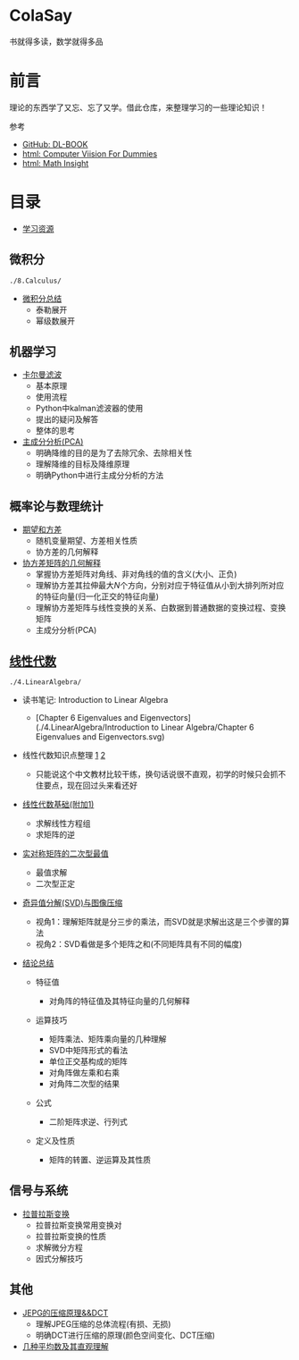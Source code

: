 ColaSay
=======

书就得多读，数学就得多品

前言
====

理论的东西学了又忘、忘了又学。借此仓库，来整理学习的一些理论知识！

参考

- [GitHub: DL-BOOK](https://github.com/amusi/Deep-Learning-Interview-Book/blob/master/docs/数学.md)
- [html: Computer Viision For Dummies](https://www.visiondummy.com/)
- [html: Math Insight](https://mathinsight.org/)

目录
====

- [学习资源](./5.Source-Of-ML-Study/Sourse-Of-ML.md)

微积分
------

```
./8.Calculus/
```

- [微积分总结](./8.Calculus/微积分总结.md)
  - 泰勒展开
  - 幂级数展开

机器学习
--------

- [卡尔曼滤波](./1.ML/KalmanFilter_ColaNote.md)
  - 基本原理
  - 使用流程
  - Python中kalman滤波器的使用
  - 提出的疑问及解答
  - 整体的思考
- [主成分分析(PCA)](./1.ML/PCA.md)
  - 明确降维的目的是为了去除冗余、去除相关性
  - 理解降维的目标及降维原理
  - 明确Python中进行主成分分析的方法



概率论与数理统计
----------------

- [期望和方差](./2.ExpectationAndVariance)
  - 随机变量期望、方差相关性质
  - 协方差的几何解释
- [协方差矩阵的几何解释](./3.Probability-and-Mathematical-Statistics/1.协方差的几何解释.md)
  - 掌握协方差矩阵对角线、非对角线的值的含义(大小、正负)
  - 理解协方差其拉伸最大$N$个方向，分别对应于特征值从小到大排列所对应的特征向量(归一化正交的特征向量)
  - 理解协方差矩阵与线性变换的关系、白数据到普通数据的变换过程、变换矩阵
  - 主成分分析(PCA)

[线性代数](./4.LinearAlgebra)
-----------------------------

```
./4.LinearAlgebra/
```

- 读书笔记: Introduction to Linear Algebra
  - [Chapter 6  Eigenvalues and Eigenvectors](./4.LinearAlgebra/Introduction to Linear Algebra/Chapter 6  Eigenvalues and Eigenvectors.svg)

- 线性代数知识点整理  [1](./4.LinearAlgebra/线性代数知识点整理.md)  [2](./4.LinearAlgebra/线性代数知识点整理2.md)
  - 只能说这个中文教材比较干练，换句话说很不直观，初学的时候只会抓不住要点，现在回过头来看还好
- [线性代数基础(附加1)](./4.LinearAlgebra/线性代数基础.md)
  - 求解线性方程组
  - 求矩阵的逆
- [实对称矩阵的二次型最值](./4.LinearAlgebra/实对称矩阵二次型最值.md)
  - 最值求解
  - 二次型正定
- [奇异值分解(SVD)与图像压缩](./4.LinearAlgebra/线性代数中的SVD和图像压缩.md)
  - 视角1：理解矩阵就是分三步的乘法，而SVD就是求解出这是三个步骤的算法
  - 视角2：SVD看做是多个矩阵之和(不同矩阵具有不同的幅度)
- [结论总结](./4.LinearAlgebra/结论总结.md)
  - 特征值
    - 对角阵的特征值及其特征向量的几何解释

  - 运算技巧
    - 矩阵乘法、矩阵乘向量的几种理解
    - SVD中矩阵形式的看法
    - 单位正交基构成的矩阵
    - 对角阵做左乘和右乘
    - 对角阵二次型的结果

  - 公式
    - 二阶矩阵求逆、行列式

  - 定义及性质
    - 矩阵的转置、逆运算及其性质



信号与系统
----------

- [拉普拉斯变换](./7.SignalAndSystem/拉普拉斯变换.md)
  - 拉普拉斯变换常用变换对
  - 拉普拉斯变换的性质
  - 求解微分方程
  - 因式分解技巧

其他
----

- [JEPG的压缩原理&&DCT](./6.Others/JPEG那不可思议的图片压缩原理.md)
  - 理解JPEG压缩的总体流程(有损、无损)
  - 明确DCT进行压缩的原理(颜色空间变化、DCT压缩)
- [几种平均数及其直观理解](./6.Others/几种平均数及其直观理解.md)

